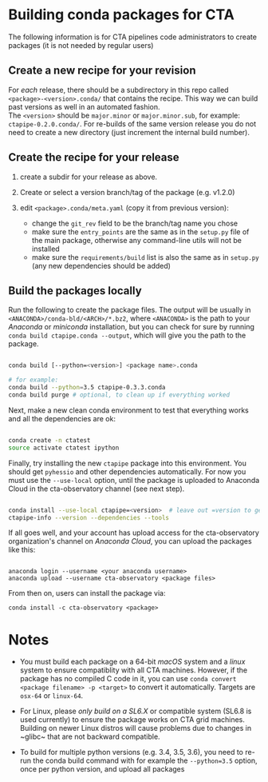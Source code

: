 Building conda packages for CTA
===============================

The following information is for CTA pipelines code administrators to
create packages (it is not needed by regular users)

Create a new recipe for your revision
-------------------------------------

For *each* release, there should be a subdirectory in this repo called `<package>-<version>.conda/`
that contains the recipe. This way we can build past versions as well in an automated fashion.  
The `<version>` should be `major.minor` or `major.minor.sub`,  for example: `ctapipe-0.2.0.conda/`.
For re-builds of the same version release  you do not need to create a new directory 
(just increment the internal build number).

Create the recipe for your release
----------------------------------

1. create a subdir for your release as above.
2. Create or select a version branch/tag of the package (e.g. v1.2.0)
3. edit  `<package>.conda/meta.yaml` (copy it from previous version):

   - change the `git_rev` field to be the branch/tag name you chose
   - make sure the `entry_points` are the same as in the `setup.py`
     file of the main package, otherwise any command-line utils will not be
     installed
   - make sure the `requirements/build` list is also the same as in
     `setup.py` (any new dependencies should be added)


Build the packages locally
--------------------------

Run the following to create the package files.  The output will be
usually in `<ANACONDA>/conda-bld/<ARCH>/*.bz2`, where `<ANACONDA>` is
the path to your *Anaconda* or *miniconda* installation, but you can
check for sure by running `conda build ctapipe.conda --output`, which
will give you the path to the package.

```sh

conda build [--python=<version>] <package name>.conda

# for example:
conda build --python=3.5 ctapipe-0.3.3.conda
conda build purge # optional, to clean up if everything worked

```

Next, make a new clean conda environment to test that everything works
and all the dependencies are ok:

```sh

conda create -n ctatest
source activate ctatest ipython

```

Finally, try installing the new `ctapipe` package into this
environment. You should get `pyhessio` and other dependencies
automatically. For now you must use the `--use-local` option, until the package
is uploaded to Anaconda Cloud in the cta-observatory channel (see next step).

```sh

conda install --use-local ctapipe=<version>  # leave out =version to get latest
ctapipe-info --version --dependencies --tools

```

If all goes well, and your account has upload access for the
cta-observatory organization's channel on *Anaconda Cloud*, you can upload the
packages like this:

```

anaconda login --username <your anaconda username>
anaconda upload --username cta-observatory <package files>

```

From then on, users can install the package via:

```
conda install -c cta-observatory <package>
```

Notes
=====

* You must build each package on a 64-bit *macOS* system and a *linux*
 system to ensure compatiblity with all CTA machines.  However, if the
 package has no compiled C code in it, you can use `conda convert
 <package filename> -p <target>` to convert it automatically.  Targets
 are `osx-64` or `linux-64`.  

* For Linux, please *only build on a SL6.X* or 
 compatible system (SL6.8 is used currently) to ensure the package works on 
 CTA grid machines. Building on newer Linux distros will cause problems due to 
 changes in ~glibc~ that are not backward compatible.

* To build for multiple python versions (e.g. 3.4, 3.5, 3.6), you need
 to re-run the conda build command with for example the `--python=3.5`
 option, once per python version, and upload all packages
